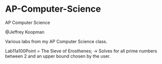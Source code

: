 # AP-Computer-Science
AP Computer Science

@Jeffrey Koopman

Various labs from my AP Computer Science class.

Lab11a100Point = The Sieve of Erosthenes;
    -> Solves for all prime numbers between 2 and an upper bound chosen by the user.
